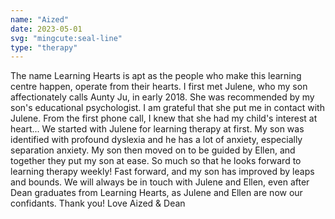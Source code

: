 ```yaml
---
name: "Aized"
date: 2023-05-01
svg: "mingcute:seal-line"
type: "therapy"
---
```

The name Learning Hearts is apt as the people who make this learning centre happen, operate from their hearts. I first met Julene, who my son affectionately calls Aunty Ju, in early 2018. She was recommended by my son's educational psychologist. I am grateful that she put me in contact with Julene. From the first phone call, I knew that she had my child's interest at heart...
We started with Julene for learning therapy at first. My son was identified with profound dyslexia and he has a lot of anxiety, especially separation anxiety. My son then moved on to be guided by Ellen, and together they put my son at ease. So much so that he looks forward to learning therapy weekly! Fast forward, and my son has improved by leaps and bounds. We will always be in touch with Julene and Ellen, even after Dean graduates from Learning Hearts, as Julene and Ellen are now our confidants. Thank you! Love Aized & Dean   
